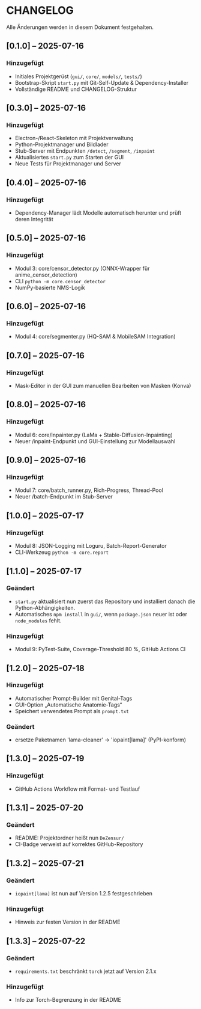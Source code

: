 # CHANGELOG

Alle Änderungen werden in diesem Dokument festgehalten.

## [0.1.0] – 2025-07-16
### Hinzugefügt
- Initiales Projektgerüst (`gui/`, `core/`, `models/`, `tests/`)
- Bootstrap-Skript `start.py` mit Git-Self-Update & Dependency-Installer
- Vollständige README und CHANGELOG-Struktur

## [0.3.0] – 2025-07-16
### Hinzugefügt
- Electron-/React-Skeleton mit Projektverwaltung
- Python-Projektmanager und Bildlader
- Stub-Server mit Endpunkten `/detect`, `/segment`, `/inpaint`
- Aktualisiertes `start.py` zum Starten der GUI
- Neue Tests für Projektmanager und Server

## [0.4.0] – 2025-07-16
### Hinzugefügt
- Dependency-Manager lädt Modelle automatisch herunter und prüft deren Integrität

## [0.5.0] – 2025-07-16
### Hinzugefügt
- Modul 3: core/censor_detector.py (ONNX-Wrapper für anime_censor_detection)
- CLI `python -m core.censor_detector`
- NumPy-basierte NMS-Logik

## [0.6.0] – 2025-07-16
### Hinzugefügt
- Modul 4: core/segmenter.py (HQ-SAM & MobileSAM Integration)

## [0.7.0] – 2025-07-16
### Hinzugefügt
- Mask-Editor in der GUI zum manuellen Bearbeiten von Masken (Konva)

## [0.8.0] – 2025-07-16
### Hinzugefügt
- Modul 6: core/inpainter.py (LaMa + Stable-Diffusion-Inpainting)
- Neuer /inpaint-Endpunkt und GUI-Einstellung zur Modellauswahl

## [0.9.0] – 2025-07-16
### Hinzugefügt
- Modul 7: core/batch_runner.py, Rich-Progress, Thread-Pool
- Neuer /batch-Endpunkt im Stub-Server

## [1.0.0] – 2025-07-17
### Hinzugefügt
- Modul 8: JSON-Logging mit Loguru, Batch-Report-Generator
- CLI-Werkzeug `python -m core.report`

## [1.1.0] – 2025-07-17
### Geändert
- `start.py` aktualisiert nun zuerst das Repository und installiert danach die
  Python-Abhängigkeiten.
- Automatisches `npm install` in `gui/`, wenn `package.json` neuer ist oder
  `node_modules` fehlt.
### Hinzugefügt
- Modul 9: PyTest-Suite, Coverage-Threshold 80 %, GitHub Actions CI

## [1.2.0] – 2025-07-18
### Hinzugefügt
- Automatischer Prompt-Builder mit Genital-Tags
- GUI-Option „Automatische Anatomie-Tags“
- Speichert verwendetes Prompt als `prompt.txt`
### Geändert
- ersetze Paketnamen 'lama-cleaner' → 'iopaint[lama]' (PyPI-konform)

## [1.3.0] – 2025-07-19
### Hinzugefügt
- GitHub Actions Workflow mit Format- und Testlauf

## [1.3.1] – 2025-07-20
### Geändert
- README: Projektordner heißt nun `DeZensur/`
- CI-Badge verweist auf korrektes GitHub-Repository

## [1.3.2] – 2025-07-21
### Geändert
- `iopaint[lama]` ist nun auf Version 1.2.5 festgeschrieben
### Hinzugefügt
- Hinweis zur festen Version in der README

## [1.3.3] – 2025-07-22
### Geändert
- `requirements.txt` beschränkt `torch` jetzt auf Version 2.1.x
### Hinzugefügt
- Info zur Torch-Begrenzung in der README
